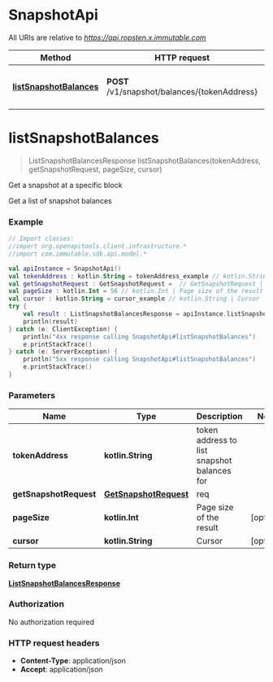 # SnapshotApi

All URIs are relative to *https://api.ropsten.x.immutable.com*

Method | HTTP request | Description
------------- | ------------- | -------------
[**listSnapshotBalances**](SnapshotApi.md#listSnapshotBalances) | **POST** /v1/snapshot/balances/{tokenAddress} | Get a snapshot at a specific block


<a name="listSnapshotBalances"></a>
# **listSnapshotBalances**
> ListSnapshotBalancesResponse listSnapshotBalances(tokenAddress, getSnapshotRequest, pageSize, cursor)

Get a snapshot at a specific block

Get a list of snapshot balances

### Example
```kotlin
// Import classes:
//import org.openapitools.client.infrastructure.*
//import com.immutable.sdk.api.model.*

val apiInstance = SnapshotApi()
val tokenAddress : kotlin.String = tokenAddress_example // kotlin.String | token address to list snapshot balances for
val getSnapshotRequest : GetSnapshotRequest =  // GetSnapshotRequest | req
val pageSize : kotlin.Int = 56 // kotlin.Int | Page size of the result
val cursor : kotlin.String = cursor_example // kotlin.String | Cursor
try {
    val result : ListSnapshotBalancesResponse = apiInstance.listSnapshotBalances(tokenAddress, getSnapshotRequest, pageSize, cursor)
    println(result)
} catch (e: ClientException) {
    println("4xx response calling SnapshotApi#listSnapshotBalances")
    e.printStackTrace()
} catch (e: ServerException) {
    println("5xx response calling SnapshotApi#listSnapshotBalances")
    e.printStackTrace()
}
```

### Parameters

Name | Type | Description  | Notes
------------- | ------------- | ------------- | -------------
 **tokenAddress** | **kotlin.String**| token address to list snapshot balances for |
 **getSnapshotRequest** | [**GetSnapshotRequest**](GetSnapshotRequest.md)| req |
 **pageSize** | **kotlin.Int**| Page size of the result | [optional]
 **cursor** | **kotlin.String**| Cursor | [optional]

### Return type

[**ListSnapshotBalancesResponse**](ListSnapshotBalancesResponse.md)

### Authorization

No authorization required

### HTTP request headers

 - **Content-Type**: application/json
 - **Accept**: application/json

